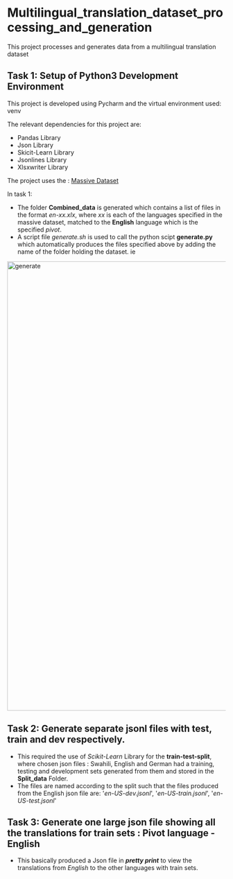 # Multilingual_translation_dataset_processing_and_generation
This project processes and generates data from a multilingual translation dataset

## Task 1: Setup of Python3 Development Environment
This project is developed using Pycharm and the virtual environment used: venv

The relevant dependencies for this project are: 
* Pandas Library
* Json Library
* Skicit-Learn Library
* Jsonlines Library
* Xlsxwriter Library

The project uses the : [Massive Dataset](https://huggingface.co/datasets/AmazonScience/massive/viewer/af-ZA/train?p=1)

In task 1: 
* The folder **Combined_data** is generated which contains a list of files in the format *en-xx.xlx*, where *xx* is each of the languages specified in the massive dataset, matched to the **English** language which is the specified *pivot*.
* A script file *generate.sh* is used to call the python scipt **generate.py** which automatically produces the files specified above by adding the name of the folder holding the dataset. ie
  
<img width="1037" alt="generate" src="https://github.com/Abbymuso1/Multilingual_translation_dataset_processing_and_generation/assets/89918147/1c742a3f-8805-4f5f-b575-111d778f92cc">

## Task 2: Generate separate jsonl files with test, train and dev respectively.
* This required the use of *Scikit-Learn* Library for the **train-test-split**, where chosen json files : Swahili, English and German had a training, testing and development sets generated from them and stored in the **Split_data**  Folder. 
* The files are named according to the split such that the files produced from the English json file are: '*en-US-dev.jsonl*', '*en-US-train.jsonl*', '*en-US-test.jsonl*'

## Task 3: Generate one large json file showing all the translations for train sets : Pivot language - English
* This basically produced a Json file in ***pretty print*** to view the translations from *English* to the other languages with train sets.


